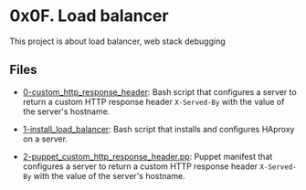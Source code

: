 # 0x0F. Load balancer

This project is about load balancer, web stack debugging

## Files

- [0-custom_http_response_header](./0-custom_http_response_header): Bash script that configures a server to return a custom HTTP response header `X-Served-By` with the value of the server's hostname.

- [1-install_load_balancer](./1-install_load_balancer): Bash script that installs and configures HAproxy on a server.

- [2-puppet_custom_http_response_header.pp](./2-puppet_custom_http_response_header.pp): Puppet manifest that configures a server to return a custom HTTP response header `X-Served-By` with the value of the server's hostname.
